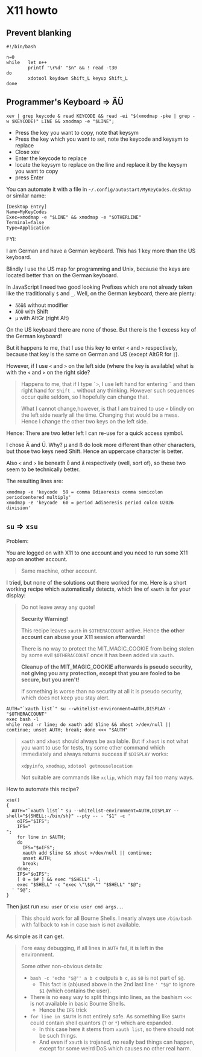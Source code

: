 # X11 howto

## Prevent blanking

```
#!/bin/bash

n=0
while   let n++
        printf '\r%d' "$n" && ! read -t30
do
        xdotool keydown Shift_L keyup Shift_L
done
```

## Programmer's Keyboard => ÄÜ

```
xev | grep keycode & read KEYCODE && read -ei "$(xmodmap -pke | grep -w $KEYCODE)" LINE && xmodmap -e "$LINE"; 
```

- Press the key you want to copy, note that keysym
- Press the key which you want to set, note the keycode and keysym to replace
- Close xev
- Enter the keycode to replace
- locate the keysym to replace on the line and replace it by the keysym you want to copy
- press Enter

You can automate it with a file in `~/.config/autostart/MyKeyCodes.desktop` or similar name:

```
[Desktop Entry]
Name=MyKeyCodes
Exec=xmodmap -e "$LINE" && xmodmap -e "$OTHERLINE"
Terminal=false
Type=Application
```

FYI:

I am German and have a German keyboard.  This has 1 key more than the US keyboard.

Blindly I use the US map for programming and Unix, because the keys are located better than on the German keyboard.

In JavaScript I need two good looking Prefixes which are not already taken like the traditionally `$` and `_`.  Well, on the German keyboard, there are plenty:

- `äöüß` without modifier
- `ÄÖÜ` with Shift
- `µ` with AltGr (right Alt)

On the US keyboard there are none of those.  But there is the 1 excess key of the German keyboard!

But it happens to me, that I use this key to enter `<` and `>` respectively, because that key is the same on German and US (except AltGR for `|`).

However, if I use `<` and `>` on the left side (where the key is available) what is with the `<` and `>` on the right side?

> Happens to me, that if I type `` `> ``, I use left hand for entering `` ` `` and then right hand for `Shift .` without any thinking.
> However such sequences occur quite seldom, so I hopefully can change that.
>
> What I cannot change,however, is that I am trained to use `<` blindly on the left side nearly all the time.
> Changing that would be a mess.  Hence I change the other two keys on the left side.

Hence:  There are two letter left I can re-use for a quick access symbol.

I chose Ä and Ü.  Why?  µ and ß do look more different than other characters, but those two keys need Shift.
Hence an uppercase character is better.  

Also `<` and `>` lie beneath `Ö` and `Ä` respectively (well, sort of), so these two seem to be technically better.

The resulting lines are:

```
xmodmap -e 'keycode  59 = comma Odiaeresis comma semicolon periodcentered multiply'
xmodmap -e 'keycode  60 = period Adiaeresis period colon U2026 division'
```
 


## `su` => `xsu`

Problem:

You are logged on with X11 to one account and you need to run some X11 app on another account.

> Same machine, other account.

I tried, but none of the solutions out there worked for me.  Here is a short working recipe which automatically detects, which line of `xauth` is for your display:

> Do not leave away any quote!
>
> **Security Warning!**
>
> This recipe leaves `xauth` in `$OTHERACCOUNT` active.  Hence **the other account can abuse your X11 session afterwards**!
>
> There is no way to protect the MIT_MAGIC_COOKIE from being stolen by some evil `$OTHERACCOUNT` once it has been added via `xauth`.
>
> **Cleanup of the MIT_MAGIC_COOKIE afterwards is pseudo security, not giving you any protection, except that you are fooled to be secure, but you aren't!**
>
> If something is worse than no security at all it is pseudo security, which does not keep you stay alert.

```
AUTH="`xauth list`" su --whitelist-environment=AUTH,DISPLAY - "$OTHERACCOUNT"
exec bash -l
while read -r line; do xauth add $line && xhost >/dev/null || continue; unset AUTH; break; done <<< "$AUTH"
```

> `xauth` and `xhost` should always be available.  But if `xhost` is not what you want to use for tests,
> try some other command which immediately and always returns success if `$DISPLAY` works:
>
> `xdpyinfo`, `xmodmap`, `xdotool getmouselocation`
>
> Not suitable are commands like `xclip`, which may fail too many ways.

How to automate this recipe?

```
xsu()
{
  AUTH="`xauth list`" su --whitelist-environment=AUTH,DISPLAY --shell="${SHELL:-/bin/sh}" --pty -- - "$1" -c '
    oIFS="$IFS";
    IFS="
";
    for line in $AUTH;
    do
      IFS="$oIFS";
      xauth add $line && xhost >/dev/null || continue;
      unset AUTH;
      break;
    done;
    IFS="$oIFS";
    [ 0 = $# ] && exec "$SHELL" -l;
    exec "$SHELL" -c "exec \"\$@\"" "$SHELL" "$@";
  ' "$@";
}
```

Then just run `xsu user` or `xsu user cmd args..`.

> This should work for all Bourne Shells.  I nearly always use `/bin/bash` with fallback to `ksh` in case `bash` is not available.

As simple as it can get.

> Fore easy debugging, if all lines in `AUTH` fail, it is left in the environment.
>
> Some other non-obvious details:
>
> - `bash -c 'echo "$@"' a b c` outputs `b c`, as `$0` is not part of `$@`.
>   - This fact is (ab)used above in the 2nd last line `' "$@"` to ignore `$1` (which contains the user).
> - There is no easy way to split things into lines, as the bashism `<<<` is not available in basic Bourne Shells.
>   - Hence the `IFS` trick
> - `for line in $AUTH` is not entirely safe.  As something like `$AUTH` could contain shell quantors (`?` or `*`) which are expanded.
>   - In this case here it stems from `xauth list`, so there should not be such things.
>   - And even if `xauth` is trojaned, no really bad things can happen, except for some weird DoS which causes no other real harm.
